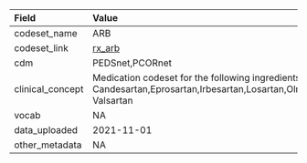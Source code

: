 |Field            |Value                                                                                                                                      |
|:----------------|:------------------------------------------------------------------------------------------------------------------------------------------|
|codeset_name     |ARB                                                                                                                                        |
|codeset_link     |[rx_arb](https://github.com/PEDSnet/Variable-Dictionary/blob/main/drug/rx_arb.csv)                                                         |
|cdm              |PEDSnet,PCORnet                                                                                                                            |
|clinical_concept |Medication codeset for the following ingredients: Azilsartan, Candesartan,Eprosartan,Irbesartan,Losartan,Olmesartan,Telmisartan, Valsartan |
|vocab            |NA                                                                                                                                         |
|data_uploaded    |2021-11-01                                                                                                                                 |
|other_metadata   |NA                                                                                                                                         |
